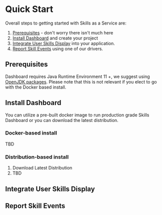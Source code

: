 # Quick Start


Overall steps to getting started with Skills as a Service are:
1. [Prerequisites](/quick-start/#prerequisites) - don't worry there isn't much here
1. [Install Dashboard](/quick-start/#install-dashboard) and create your project
1. [Integrate User Skills Display](/quick-start/#integrate-user-skills-display) into your application.
1. [Report Skill Events](/quick-start/#integrate-user-skills-display) using one of our drivers. 

## Prerequisites

Dashboard requires Java Runtime Environment 11 +, we suggest using [OpenJDK packages](https://openjdk.java.net/install/index.html). Please note that this is not relevant if you elect to go with the Docker based install.

## Install Dashboard

You can utilize a pre-built docker image to run production grade Skills Dashboard or you can download the latest distribution. 

### Docker-based install

TBD

### Distribution-based install

1. Download Latest Distribution
1. TBD 

## Integrate User Skills Display

## Report Skill Events
